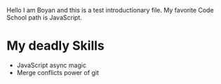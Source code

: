 Hello I am Boyan and this is a test introductionary file. 
My favorite Code School path is JavaScript. 

# My deadly Skills

* JavaScript async magic
* Merge conflicts power of git